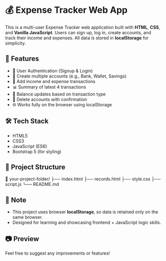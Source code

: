 # 💰 Expense Tracker Web App

This is a multi-user Expense Tracker web application built with **HTML**, **CSS**, and **Vanilla JavaScript**. Users can sign up, log in, create accounts, and track their income and expenses. All data is stored in **localStorage** for simplicity.

## 🚀 Features

- 🔐 User Authentication (Signup & Login)
- 🏦 Create multiple accounts (e.g., Bank, Wallet, Savings)
- 💸 Add income and expense transactions
- 📊 Summary of latest 4 transactions
- 💼 Balance updates based on transaction type
- 🧾 Delete accounts with confirmation
- 🌐 Works fully on the browser using localStorage

## 🛠 Tech Stack

- HTML5  
- CSS3  
- JavaScript (ES6)  
- Bootstrap 5 (for styling)

## 📂 Project Structure

📁 your-project-folder/
├── index.html
├── records.html
├── style.css
├── script.js
└── README.md


## 📌 Note

- This project uses browser **localStorage**, so data is retained only on the same browser.
- Designed for learning and showcasing frontend + JavaScript logic skills.

## 📷 Preview


Feel free to suggest any improvements or features!
